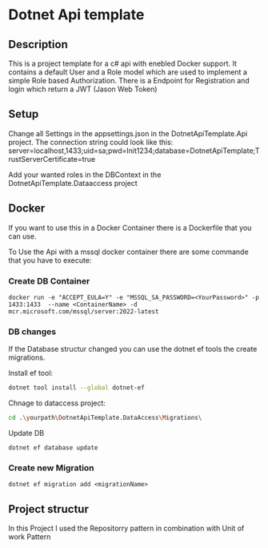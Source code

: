 # Dotnet Api template

## Description

This is a project template for a c# api with enebled Docker support.
It contains a default User and a Role model which are used to implement a simple Role based Authorization.
There is a Endpoint for Registration and login which return a JWT (Jason Web Token)

## Setup

Change all Settings in the appsettings.json in the DotnetApiTemplate.Api project.
The connection string could look like this:
server=localhost,1433;uid=sa;pwd=Init1234;database=DotnetApiTemplate;TrustServerCertificate=true

Add your wanted roles in the DBContext in the DotnetApiTemplate.Dataaccess project

## Docker

If you want to use this in a Docker Container there is a Dockerfile that you can use.

To Use the Api with a mssql docker container there are some commande that you have to execute:

### Create DB Container

```shell
docker run -e "ACCEPT_EULA=Y" -e "MSSQL_SA_PASSWORD=<YourPassword>" -p 1433:1433  --name <ContainerName> -d mcr.microsoft.com/mssql/server:2022-latest
```

### DB changes

If the Database structur changed you can use the dotnet ef tools the create migrations.

Install ef tool:

```sh
dotnet tool install --global dotnet-ef
```

Chnage to dataccess project:

```sh
cd .\yourpath\DotnetApiTemplate.DataAccess\Migrations\
```

Update DB

```shell
dotnet ef database update
```

### Create new Migration

```shell
dotnet ef migration add <migrationName>
```

## Project structur

In this Project I used the Repositorry pattern in combination with Unit of work Pattern
